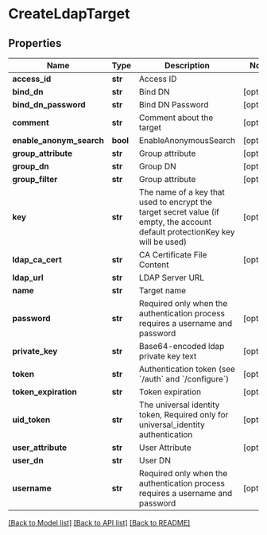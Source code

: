 # CreateLdapTarget

## Properties
Name | Type | Description | Notes
------------ | ------------- | ------------- | -------------
**access_id** | **str** | Access ID | 
**bind_dn** | **str** | Bind DN | [optional] 
**bind_dn_password** | **str** | Bind DN Password | [optional] 
**comment** | **str** | Comment about the target | [optional] 
**enable_anonym_search** | **bool** | EnableAnonymousSearch | [optional] 
**group_attribute** | **str** | Group attribute | [optional] 
**group_dn** | **str** | Group DN | [optional] 
**group_filter** | **str** | Group attribute | [optional] 
**key** | **str** | The name of a key that used to encrypt the target secret value (if empty, the account default protectionKey key will be used) | [optional] 
**ldap_ca_cert** | **str** | CA Certificate File Content | [optional] 
**ldap_url** | **str** | LDAP Server URL | 
**name** | **str** | Target name | 
**password** | **str** | Required only when the authentication process requires a username and password | [optional] 
**private_key** | **str** | Base64-encoded ldap private key text | [optional] 
**token** | **str** | Authentication token (see &#x60;/auth&#x60; and &#x60;/configure&#x60;) | [optional] 
**token_expiration** | **str** | Token expiration | [optional] 
**uid_token** | **str** | The universal identity token, Required only for universal_identity authentication | [optional] 
**user_attribute** | **str** | User Attribute | [optional] 
**user_dn** | **str** | User DN | 
**username** | **str** | Required only when the authentication process requires a username and password | [optional] 

[[Back to Model list]](../README.md#documentation-for-models) [[Back to API list]](../README.md#documentation-for-api-endpoints) [[Back to README]](../README.md)


